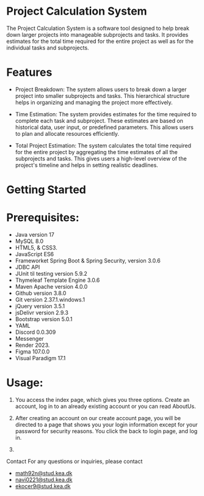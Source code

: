 # Project Calculation System
The Project Calculation System is a software tool designed to help break down larger projects into manageable subprojects and tasks. It provides estimates for the total time required for the entire project as well as for the individual tasks and subprojects.

# Features
- Project Breakdown: The system allows users to break down a larger project into smaller subprojects and tasks. This hierarchical structure helps in organizing and managing the project more effectively.

- Time Estimation: The system provides estimates for the time required to complete each task and subproject. These estimates are based on historical data, user input, or predefined parameters. This allows users to plan and allocate resources efficiently.

- Total Project Estimation: The system calculates the total time required for the entire project by aggregating the time estimates of all the subprojects and tasks. This gives users a high-level overview of the project's timeline and helps in setting realistic deadlines.

# Getting Started
# Prerequisites:
- Java version 17
- MySQL 8.0
- HTML5, & CSS3.
- JavaScript ES6
- Frameworket Spring Boot & Spring Security, version 3.0.6 
- JDBC API
- JUnit til testing version 5.9.2
- Thymeleaf Template Engine 3.0.6
- Maven Apache version 4.0.0
- Github version 3.8.0
- Git version 2.37.1.windows.1
- jQuery version 3.5.1
- jsDelivr version 2.9.3
- Bootstrap version 5.0.1
- YAML 
- Discord 0.0.309
- Messenger
- Render 2023.
- Figma 107.0.0 
- Visual Paradigm 17.1

# Usage:

1. You access the index page, which gives you three options. Create an account, log in to an already existing account or you can read AboutUs.

2. After creating an account on our create account page, you will be directed to a page that shows you your login information except for your password for security reasons. You click the back to login page, and log in.

3. 



Contact
For any questions or inquiries, please contact 
- math92n@stud.kea.dk
- navi0221@stud.kea.dk
- ekocer9@stud.kea.dk

